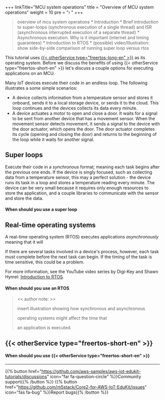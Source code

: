 +++
linkTitle="MCU system operations"
title = "Overview of MCU system operations"
weight = 10
pre = "› "
+++

> overview of mcu system operations
>     * Introduction
>         * Brief introduction to super-loops (synchronous execution of a single thread) and ISR (asynchronous interrupted execution of a separate thread)
>         * Asynchronous execution. Why is it important (internet and timing guarantees)
>     * Introduction to RTOS
>     * (possible) video/Illustration: show side-by-side comparison of running super loop versus rtos 


This tutorial uses [{{< otherService type="freertos-long-en" >}}](https://www.freertos.org/RTOS.html) as its operating system. Before we discuss the benefits of using {{< otherService type="freertos-short-en" >}} let's discuss a couple options for executing applications on an MCU. 

Many IoT devices execute their code in an endless loop. The following illustrates a some simple scenarios: 
- A device collects information from a temperature sensor and stores it onboard, sends it to a local storage device, or sends it to the cloud. This loop continues and the devices collects its data every minute. 
- A device actuates a motor to open and close a door. It waits for a signal to be sent from another device that has a movement sensor. When the movement sensor detects movement, it sends a signal to the device with the door actuator, which opens the door. The door actuator completes its cycle (opening and closing the door) and returns to the beginning of the loop while it waits for another signal. 




## Super loops ##





Execute their code in a *synchronous* format; meaning each task begins after the previous one ends. If the device is singly focused, such as collecting data from a temperature sensor, this may a perfect solution - the device runs its task in a loop and stores a temperature reading every minute. The device can be very small because it requires only enough resources to store the application, and a couple libraries to communicate with the sensor and store the data. 




#### When should you use a super loop ####











## Real-time operating systems ##

A real-time operating system (RTOS) executes applications *asynchronously* meaning that it will 


If there are several tasks involved in a device's process, however, each task must complete before the next task can begin. If the timing of the task is time sensitive, this could be a problem.






For more information, see the YouTube video series by Digi-Key and Shawn Hymel: [Introduction to RTOS](https://youtu.be/F321087yYy4).


#### When should you use an RTOS ####






> << author note: >>
> 
> insert illustration showing how synchronous and asynchronous 
> 
> operating systems might affect the time that
> 
> an application is executed. 







## {{< otherService type="freertos-short-en" >}} ##





#### When should you use {{< otherService type="freertos-short-en" >}}






---
{{% button href="https://github.com/aws-samples/aws-iot-edukit-tutorials/discussions" icon="far fa-question-circle" %}}Community support{{% /button %}} {{% button href="https://github.com/m5stack/Core2-for-AWS-IoT-EduKit/issues" icon="fas fa-bug" %}}Report bugs{{% /button %}}